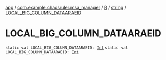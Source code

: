 [app](../../../index.md) / [com.example.chaosruler.msa_manager](../../index.md) / [R](../index.md) / [string](index.md) / [LOCAL_BIG_COLUMN_DATAARAEID](.)

# LOCAL_BIG_COLUMN_DATAARAEID

`static val LOCAL_BIG_COLUMN_DATAARAEID: `[`Int`](https://kotlinlang.org/api/latest/jvm/stdlib/kotlin/-int/index.html)
`static val LOCAL_BIG_COLUMN_DATAARAEID: `[`Int`](https://kotlinlang.org/api/latest/jvm/stdlib/kotlin/-int/index.html)